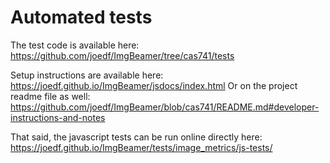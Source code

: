 # Automated tests

The test code is available here:  
https://github.com/joedf/ImgBeamer/tree/cas741/tests

Setup instructions are available here:
https://joedf.github.io/ImgBeamer/jsdocs/index.html
Or on the project readme file as well:
https://github.com/joedf/ImgBeamer/blob/cas741/README.md#developer-instructions-and-notes

That said, the javascript tests can be run online directly here:
https://joedf.github.io/ImgBeamer/tests/image_metrics/js-tests/

